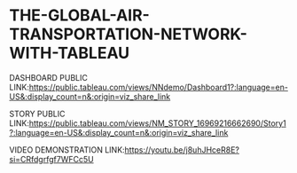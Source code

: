 # THE-GLOBAL-AIR-TRANSPORTATION-NETWORK-WITH-TABLEAU


DASHBOARD PUBLIC LINK:https://public.tableau.com/views/NNdemo/Dashboard1?:language=en-US&:display_count=n&:origin=viz_share_link

STORY PUBLIC LINK:https://public.tableau.com/views/NM_STORY_16969216662690/Story1?:language=en-US&:display_count=n&:origin=viz_share_link

VIDEO DEMONSTRATION LINK:https://youtu.be/j8uhJHceR8E?si=CRfdgrfgf7WFCc5U
